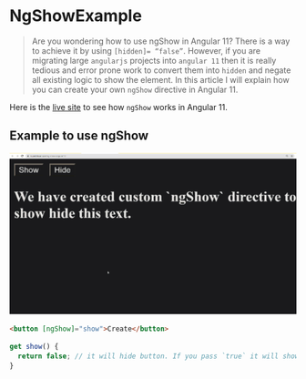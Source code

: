 # NgShowExample

> Are you wondering how to use ngShow in Angular 11? There is a way to achieve it by using `[hidden]= “false”`. However, if you are migrating large `angularjs` projects into `angular 11` then it is really tedious and error prone work to convert them into `hidden` and negate all existing logic to show the element. In this article I will explain how you can create your own `ngShow` directive in Angular 11.

Here is the [live site](http://www.rupeshtiwari.com/ng-show-angular11/) to see how `ngShow` works in Angular 11.

## Example to use ngShow

![](https://github.com/rupeshtiwari/ng-show-angular11/blob/main/docs/demo.GIF)

```html
<button [ngShow]="show">Create</button>
```

```ts
get show() {
  return false; // it will hide button. If you pass `true` it will show button.
}
```
